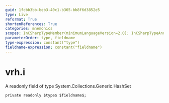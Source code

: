```yaml
---
guid: 1fcbb3bb-beb3-40c1-b365-bb8f6d3852e5
type: Live
reformat: True
shortenReferences: True
categories: mnemonics
scopes: InCSharpTypeMember(minimumLanguageVersion=2.0); InCSharpTypeAndNamespace(minimumLanguageVersion=2.0)
parameterOrder: type, fieldname
type-expression: constant("type")
fieldname-expression: constant("fieldname")
---
```


# vrh.i

A readonly field of type System.Collections.Generic.HashSet<int>

```
private readonly $type$ $fieldname$;
```
